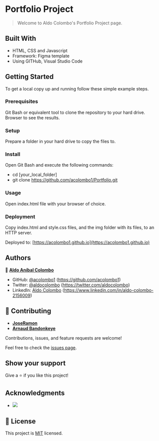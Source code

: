 # Portfolio Project

> Welcome to Aldo Colombo's Portfolio Project page.

## Built With

- HTML, CSS and Javascript
- Framework: Figma template
- Using GITHub, Visual Studio Code

## Getting Started

To get a local copy up and running follow these simple example steps.

### Prerequisites

Git Bash or equivalent tool to clone the repository to your hard drive.
Browser to see the results.

### Setup

Prepare a folder in your hard drive to copy the files to.

### Install

Open Git Bash and execute the following commands:
- cd [your_local_folder]
- git clone https://github.com/acolombo1/Portfolio.git

### Usage

Open index.html file with your browser of choice.

### Deployment

Copy index.html and style.css files, and the img folder with its files, to an HTTP server.

Deployed to: [https://acolombo1.github.io](https://acolombo1.github.io)

## Authors

👤 [**Aldo Aníbal Colombo**](https://acolombo1.github.io)

- GitHub: [@acolombo1](https://github.com/acolombo1) (https://github.com/acolombo1)
- Twitter: [@aldocolombo](https://twitter.com/aldocolombo) (https://twitter.com/aldocolombo)
- LinkedIn: [Aldo Colombo](https://www.linkedin.com/in/aldo-colombo-2156009) (https://www.linkedin.com/in/aldo-colombo-2156009)

## 🤝 Contributing

- [**JoseRamon**](https://github.com/jr-cast)
- [**Arnaud Bandonkeye**](https://github.com/B77748)

Contributions, issues, and feature requests are welcome!

Feel free to check the [issues page](../../issues/).

## Show your support

Give a ⭐️ if you like this project!

## Acknowledgments

- ![](https://img.shields.io/badge/Microverse-blueviolet)

## 📝 License

This project is [MIT](./LICENSE) licensed.

